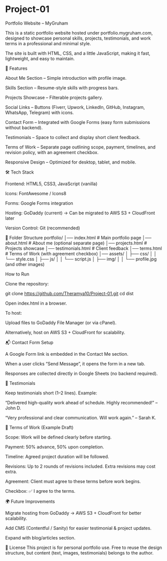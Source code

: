 # Project-01
Portfolio Website – MyGruham

This is a static portfolio website hosted under portfolio.mygruham.com, designed to showcase personal skills, projects, testimonials, and work terms in a professional and minimal style.

The site is built with HTML, CSS, and a little JavaScript, making it fast, lightweight, and easy to maintain.

🌟 Features

About Me Section – Simple introduction with profile image.

Skills Section – Resume-style skills with progress bars.

Projects Showcase – Filterable projects gallery.

Social Links – Buttons (Fiverr, Upwork, LinkedIn, GitHub, Instagram, WhatsApp, Telegram) with icons.

Contact Form – Integrated with Google Forms (easy form submissions without backend).

Testimonials – Space to collect and display short client feedback.

Terms of Work – Separate page outlining scope, payment, timelines, and revision policy, with an agreement checkbox.

Responsive Design – Optimized for desktop, tablet, and mobile.

🛠️ Tech Stack

Frontend: HTML5, CSS3, JavaScript (vanilla)

Icons: FontAwesome / Icons8

Forms: Google Forms integration

Hosting: GoDaddy (current) → Can be migrated to AWS S3 + CloudFront later

Version Control: Git (recommended)

📂 Folder Structure
portfolio/
│── index.html          # Main portfolio page
│── about.html          # About me (optional separate page)
│── projects.html       # Projects showcase
│── testimonials.html   # Client feedback
│── terms.html          # Terms of Work (with agreement checkbox)
│── assets/
│    ├── css/
│    │    └── style.css
│    ├── js/
│    │    └── script.js
│    ├── img/
│    │    └── profile.jpg (and other images)

How to Run

Clone the repository:

git clone https://github.com/Theramya10/Project-01.git
cd dist

Open index.html in a browser.

To host:

Upload files to GoDaddy File Manager (or via cPanel).

Alternatively, host on AWS S3 + CloudFront for scalability.

📬 Contact Form Setup

A Google Form link is embedded in the Contact Me section.

When a user clicks “Send Message”, it opens the form in a new tab.

Responses are collected directly in Google Sheets (no backend required).

💬 Testimonials

Keep testimonials short (1–2 lines).
Example:

“Delivered high-quality work ahead of schedule. Highly recommended!” – John D.

“Very professional and clear communication. Will work again.” – Sarah K.

📜 Terms of Work (Example Draft)

Scope: Work will be defined clearly before starting.

Payment: 50% advance, 50% upon completion.

Timeline: Agreed project duration will be followed.

Revisions: Up to 2 rounds of revisions included. Extra revisions may cost extra.

Agreement: Client must agree to these terms before work begins.

Checkbox: ✅ I agree to the terms.

🌍 Future Improvements

Migrate hosting from GoDaddy → AWS S3 + CloudFront for better scalability.

Add CMS (Contentful / Sanity) for easier testimonial & project updates.

Expand with blog/articles section.

📌 License
This project is for personal portfolio use. Free to reuse the design structure, but content (text, images, testimonials) belongs to the author.


